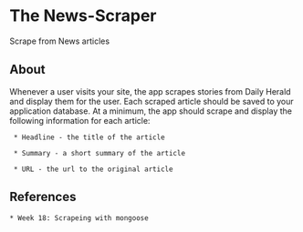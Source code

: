 # The News-Scraper
Scrape from News articles

## About
Whenever a user visits your site, the app scrapes stories from Daily Herald and display them for the user. Each scraped article should be saved to your application database. At a minimum, the app should scrape and display the following information for each article:

     * Headline - the title of the article

     * Summary - a short summary of the article

     * URL - the url to the original article

## References

    * Week 18: Scrapeing with mongoose
   

